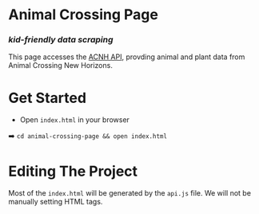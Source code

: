 # Animal Crossing Page

### ***kid-friendly data scraping***

This page accesses the [ACNH API](https://acnhapi.com/), provding animal and plant data from Animal Crossing New Horizons.

# Get Started

  * Open `index.html` in your browser
  
  ➡️ ```cd animal-crossing-page && open index.html```
    
# Editing The Project

Most of the `index.html` will be generated by the `api.js` file. We will not be manually setting HTML tags.
